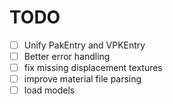 # TODO

- [ ] Unify PakEntry and VPKEntry
- [ ] Better error handling
- [ ] fix missing displacement textures
- [ ] improve material file parsing
- [ ] load models